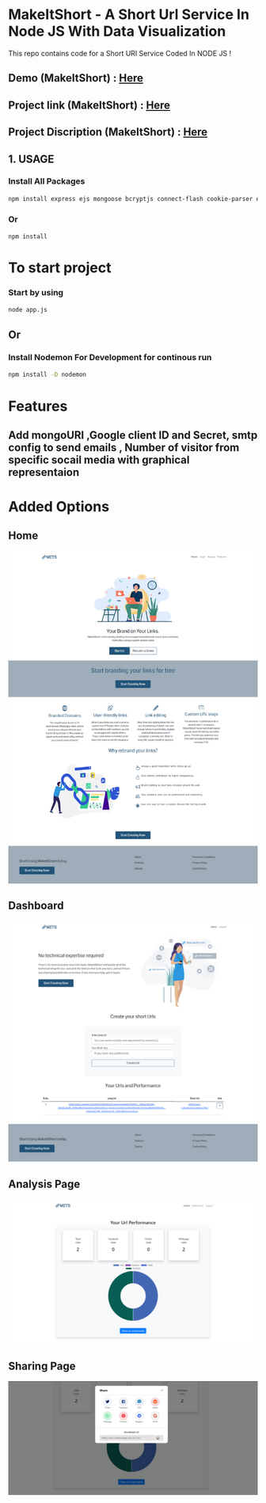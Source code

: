 # MakeItShort - A Short Url Service In Node JS With Data Visualization

This repo contains code for a Short URl Service Coded In NODE JS !

## Demo (MakeItShort) : [Here](https://youtu.be/H1offcufv2I)
## Project link (MakeItShort) : [Here](https://sort-s.herokuapp.com/)
## Project Discription (MakeItShort) : [Here]()


## 1. USAGE

### Install All Packages

```bash
npm install express ejs mongoose bcryptjs connect-flash cookie-parser express-session csurf memorystore passport passport-local passport-google-oauth20 nodemailer random-string
```
### Or
```
npm install
```
# To start project
### Start by using 

```bash
node app.js
```
## Or
### Install Nodemon For Development for continous run

```bash
npm install -D nodemon
```
# Features
## Add mongoURI ,Google client ID and Secret, smtp config to send emails , Number of visitor from specific socail media with graphical representaion 


# Added Options
## Home 
![Image1](screenshots/homepage.png)
## Dashboard 
![Image2](screenshots/dashboard.png)
## Analysis Page
![Image3](screenshots/infopage.png)
## Sharing Page
![Image4](screenshots/sharepage.png)
